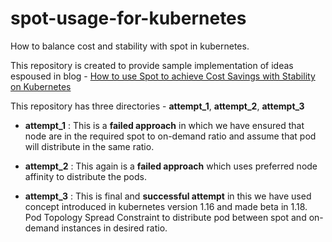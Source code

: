 # spot-usage-for-kubernetes

How to balance cost and stability with spot in kubernetes.

This repository is created to provide sample implementation of ideas espoused in blog - [How to use Spot to achieve Cost Savings with Stability on Kubernetes](https://devtron.ai/blog/how-to-use-spot-to-achieve-cost-savings-on-kubernetes/)

This repository has three directories - **attempt_1**, **attempt_2**, **attempt_3**

- **attempt_1** : This is a **failed approach** in which we have ensured that node are in the required spot to on-demand ratio and assume that pod will distribute in the same ratio.

- **attempt_2** : This again is a **failed approach** which uses preferred node affinity to distribute the pods.

- **attempt_3** : This is final and **successful attempt** in this we have used concept introduced in kubernetes version 1.16 and made beta in 1.18. Pod Topology Spread Constraint to distribute pod between spot and on-demand instances in desired ratio.
